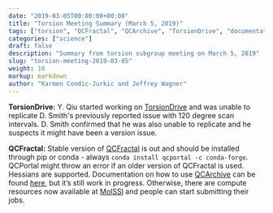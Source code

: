 ```yaml
---
date: "2019-03-05T00:00:00+00:00"
title: "Torsion Meeting Summary (March 5, 2019)"
tags: ["torsion", "QCFractal", "QCArchive", "TorsionDrive", "documentation", "infrastructure"]
categories: ["science"]
draft: false
description: "Summary from torsion subgroup meeting on March 5, 2019"
slug: "torsion-meeting-2019-03-05"
weight: 10
markup: markdown
author: "Karmen Condic-Jurkic and Jeffrey Wagner"
---
```




**TorsionDrive:** Y. Qiu started working on [TorsionDrive](https://github.com/lpwgroup/torsiondrive) and was unable to replicate D. Smith's previously reported issue with 120 degree scan intervals. D. Smith confirmed that he was also unable to replicate and he suspects it might have been a version issue.

**QCFractal:** Stable version of [QCFractal](https://github.com/MolSSI/QCFractal) is out and should be installed through pip or conda - always `conda install qcportal -c conda-forge`. QCPortal might throw an error if an older version of QCFractal is used. Hessians are supported. Documentation on how to use [QCArchive](https://qcarchive.molssi.org/) can be found [here](https://qcfractal.readthedocs.io/en/latest/setup_compute.html), but it’s still work in progress. Otherwise, there are compute resources now available at [MolSSI](https://molssi.org/) and people can start submitting their jobs.
